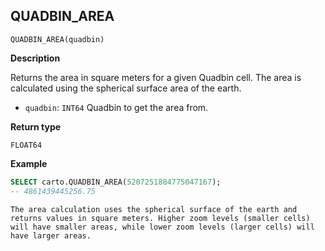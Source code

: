 ## QUADBIN_AREA

```sql:signature
QUADBIN_AREA(quadbin)
```

**Description**

Returns the area in square meters for a given Quadbin cell. The area is calculated using the spherical surface area of the earth.

* `quadbin`: `INT64` Quadbin to get the area from.

**Return type**

`FLOAT64`

**Example**

```sql
SELECT carto.QUADBIN_AREA(5207251884775047167);
-- 4861439445256.75
```

````hint:info
The area calculation uses the spherical surface of the earth and returns values in square meters. Higher zoom levels (smaller cells) will have smaller areas, while lower zoom levels (larger cells) will have larger areas.
````